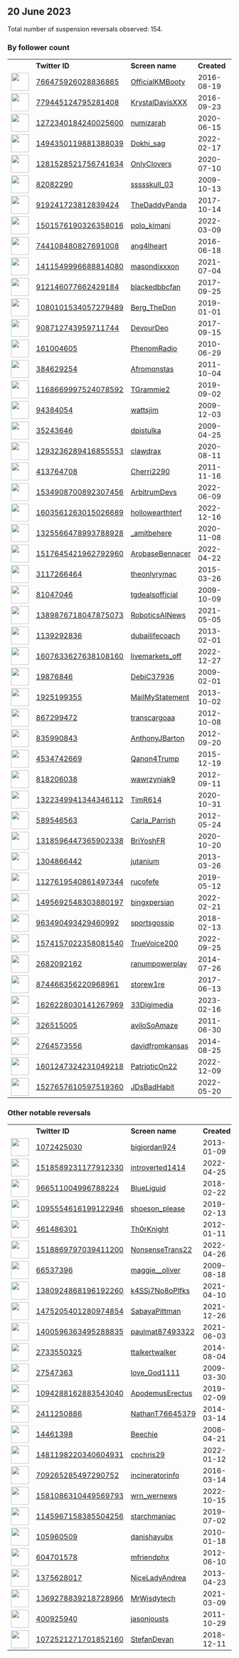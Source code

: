 
## 20 June 2023
Total number of suspension reversals observed: 154.

### By follower count
<table><tr><th></th><th align="left">Twitter ID</th><th align="left">Screen name</th>
<th align="left">Created</th><th align="left">Status</th><th align="left">Suspended</th><th align="left">Followers</th>
<tr><td><a href="https://pbs.twimg.com/profile_images/1628858706728304641/Bo1Ja5RW_normal.jpg"><img src="https://pbs.twimg.com/profile_images/1628858706728304641/Bo1Ja5RW_normal.jpg" width="40px" height="40px" align="center"/></a></td><td><a href="https://twitter.com/intent/user?user_id=766475926028836865">766475926028836865</a></td><td><a href="https://twitter.com/OfficialKMBooty">OfficialKMBooty</a></td><td>2016-08-19</td><td align="center"></td><td>2022-08-07</td><td>370002</td></tr>
<tr><td><a href="https://pbs.twimg.com/profile_images/1619407583516971008/pUXDet7T_normal.jpg"><img src="https://pbs.twimg.com/profile_images/1619407583516971008/pUXDet7T_normal.jpg" width="40px" height="40px" align="center"/></a></td><td><a href="https://twitter.com/intent/user?user_id=779445124795281408">779445124795281408</a></td><td><a href="https://twitter.com/KrystalDavisXXX">KrystalDavisXXX</a></td><td>2016-09-23</td><td align="center"></td><td>2022-08-07</td><td>128205</td></tr>
<tr><td><a href="https://pbs.twimg.com/profile_images/1551977555464314881/5ODa_6XO_normal.jpg"><img src="https://pbs.twimg.com/profile_images/1551977555464314881/5ODa_6XO_normal.jpg" width="40px" height="40px" align="center"/></a></td><td><a href="https://twitter.com/intent/user?user_id=1272340184240025600">1272340184240025600</a></td><td><a href="https://twitter.com/numizarah">numizarah</a></td><td>2020-06-15</td><td align="center"></td><td>2022-08-26</td><td>81012</td></tr>
<tr><td><a href="https://pbs.twimg.com/profile_images/1604352939748892673/01OL4_U-_normal.jpg"><img src="https://pbs.twimg.com/profile_images/1604352939748892673/01OL4_U-_normal.jpg" width="40px" height="40px" align="center"/></a></td><td><a href="https://twitter.com/intent/user?user_id=1494350119881388039">1494350119881388039</a></td><td><a href="https://twitter.com/Dokhi_sag">Dokhi_sag</a></td><td>2022-02-17</td><td align="center"></td><td>2023-03-26</td><td>78011</td></tr>
<tr><td><a href="https://pbs.twimg.com/profile_images/1665890518662799360/9K9W8p0t_normal.jpg"><img src="https://pbs.twimg.com/profile_images/1665890518662799360/9K9W8p0t_normal.jpg" width="40px" height="40px" align="center"/></a></td><td><a href="https://twitter.com/intent/user?user_id=1281528521756741634">1281528521756741634</a></td><td><a href="https://twitter.com/OnlyClovers">OnlyClovers</a></td><td>2020-07-10</td><td align="center"></td><td>2022-05-21</td><td>71695</td></tr>
<tr><td><a href="https://pbs.twimg.com/profile_images/1394664606082035715/cLMBhbnw_normal.jpg"><img src="https://pbs.twimg.com/profile_images/1394664606082035715/cLMBhbnw_normal.jpg" width="40px" height="40px" align="center"/></a></td><td><a href="https://twitter.com/intent/user?user_id=82082290">82082290</a></td><td><a href="https://twitter.com/ssssskull_03">ssssskull_03</a></td><td>2009-10-13</td><td align="center"></td><td>2023-05-12</td><td>56177</td></tr>
<tr><td><a href="https://pbs.twimg.com/profile_images/1665399878250532864/FEJWxglM_normal.jpg"><img src="https://pbs.twimg.com/profile_images/1665399878250532864/FEJWxglM_normal.jpg" width="40px" height="40px" align="center"/></a></td><td><a href="https://twitter.com/intent/user?user_id=919241723812839424">919241723812839424</a></td><td><a href="https://twitter.com/TheDaddyPanda">TheDaddyPanda</a></td><td>2017-10-14</td><td align="center"></td><td></td><td>50573</td></tr>
<tr><td><a href="https://pbs.twimg.com/profile_images/1622943407239725065/gY7FDZgD_normal.jpg"><img src="https://pbs.twimg.com/profile_images/1622943407239725065/gY7FDZgD_normal.jpg" width="40px" height="40px" align="center"/></a></td><td><a href="https://twitter.com/intent/user?user_id=1501576190326358016">1501576190326358016</a></td><td><a href="https://twitter.com/polo_kimani">polo_kimani</a></td><td>2022-03-09</td><td align="center"></td><td>2023-04-26</td><td>45642</td></tr>
<tr><td><a href="https://pbs.twimg.com/profile_images/1664044573264433153/KygO9gWo_normal.jpg"><img src="https://pbs.twimg.com/profile_images/1664044573264433153/KygO9gWo_normal.jpg" width="40px" height="40px" align="center"/></a></td><td><a href="https://twitter.com/intent/user?user_id=744108480827691008">744108480827691008</a></td><td><a href="https://twitter.com/ang4lheart">ang4lheart</a></td><td>2016-06-18</td><td align="center"></td><td>2022-10-14</td><td>42263</td></tr>
<tr><td><a href="https://pbs.twimg.com/profile_images/1448353875552083977/-YjXh572_normal.jpg"><img src="https://pbs.twimg.com/profile_images/1448353875552083977/-YjXh572_normal.jpg" width="40px" height="40px" align="center"/></a></td><td><a href="https://twitter.com/intent/user?user_id=1411549996688814080">1411549996688814080</a></td><td><a href="https://twitter.com/masondixxxon">masondixxxon</a></td><td>2021-07-04</td><td align="center"></td><td>2023-01-20</td><td>40523</td></tr>
<tr><td><a href="https://pbs.twimg.com/profile_images/1616666879724224513/ZNk91WOh_normal.jpg"><img src="https://pbs.twimg.com/profile_images/1616666879724224513/ZNk91WOh_normal.jpg" width="40px" height="40px" align="center"/></a></td><td><a href="https://twitter.com/intent/user?user_id=912146077662429184">912146077662429184</a></td><td><a href="https://twitter.com/blackedbbcfan">blackedbbcfan</a></td><td>2017-09-25</td><td align="center"></td><td>2022-12-10</td><td>33471</td></tr>
<tr><td><a href="https://pbs.twimg.com/profile_images/1456293417433055232/FbI-WiYa_normal.jpg"><img src="https://pbs.twimg.com/profile_images/1456293417433055232/FbI-WiYa_normal.jpg" width="40px" height="40px" align="center"/></a></td><td><a href="https://twitter.com/intent/user?user_id=1080101534057279489">1080101534057279489</a></td><td><a href="https://twitter.com/Berg_TheDon">Berg_TheDon</a></td><td>2019-01-01</td><td align="center"></td><td>2023-06-12</td><td>30749</td></tr>
<tr><td><a href="https://pbs.twimg.com/profile_images/1378397228465852418/BC2iAoKb_normal.jpg"><img src="https://pbs.twimg.com/profile_images/1378397228465852418/BC2iAoKb_normal.jpg" width="40px" height="40px" align="center"/></a></td><td><a href="https://twitter.com/intent/user?user_id=908712743959711744">908712743959711744</a></td><td><a href="https://twitter.com/DevourDeo">DevourDeo</a></td><td>2017-09-15</td><td align="center"></td><td></td><td>27151</td></tr>
<tr><td><a href="https://pbs.twimg.com/profile_images/696095966865154048/adtydekZ_normal.jpg"><img src="https://pbs.twimg.com/profile_images/696095966865154048/adtydekZ_normal.jpg" width="40px" height="40px" align="center"/></a></td><td><a href="https://twitter.com/intent/user?user_id=161004605">161004605</a></td><td><a href="https://twitter.com/PhenomRadio">PhenomRadio</a></td><td>2010-06-29</td><td align="center"></td><td>2023-06-14</td><td>24538</td></tr>
<tr><td><a href="https://pbs.twimg.com/profile_images/1574529978850590720/yGIlLS6v_normal.jpg"><img src="https://pbs.twimg.com/profile_images/1574529978850590720/yGIlLS6v_normal.jpg" width="40px" height="40px" align="center"/></a></td><td><a href="https://twitter.com/intent/user?user_id=384629254">384629254</a></td><td><a href="https://twitter.com/Afromonstas">Afromonstas</a></td><td>2011-10-04</td><td align="center"></td><td>2023-02-18</td><td>19855</td></tr>
<tr><td><a href="https://pbs.twimg.com/profile_images/1660379196659761152/oasiKTVy_normal.jpg"><img src="https://pbs.twimg.com/profile_images/1660379196659761152/oasiKTVy_normal.jpg" width="40px" height="40px" align="center"/></a></td><td><a href="https://twitter.com/intent/user?user_id=1168669997524078592">1168669997524078592</a></td><td><a href="https://twitter.com/TGrammie2">TGrammie2</a></td><td>2019-09-02</td><td align="center"></td><td>2023-06-15</td><td>18551</td></tr>
<tr><td><a href="https://pbs.twimg.com/profile_images/1078893424525434880/rWnigpDn_normal.jpg"><img src="https://pbs.twimg.com/profile_images/1078893424525434880/rWnigpDn_normal.jpg" width="40px" height="40px" align="center"/></a></td><td><a href="https://twitter.com/intent/user?user_id=94384054">94384054</a></td><td><a href="https://twitter.com/wattsjim">wattsjim</a></td><td>2009-12-03</td><td align="center"></td><td></td><td>18037</td></tr>
<tr><td><a href="https://pbs.twimg.com/profile_images/1332138481871593473/8B43PWXw_normal.jpg"><img src="https://pbs.twimg.com/profile_images/1332138481871593473/8B43PWXw_normal.jpg" width="40px" height="40px" align="center"/></a></td><td><a href="https://twitter.com/intent/user?user_id=35243646">35243646</a></td><td><a href="https://twitter.com/dpistulka">dpistulka</a></td><td>2009-04-25</td><td align="center"></td><td>2023-06-14</td><td>16850</td></tr>
<tr><td><a href="https://pbs.twimg.com/profile_images/1649664906046713856/O_-XysRx_normal.jpg"><img src="https://pbs.twimg.com/profile_images/1649664906046713856/O_-XysRx_normal.jpg" width="40px" height="40px" align="center"/></a></td><td><a href="https://twitter.com/intent/user?user_id=1293236289416855553">1293236289416855553</a></td><td><a href="https://twitter.com/clawdrax">clawdrax</a></td><td>2020-08-11</td><td align="center"></td><td>2022-10-15</td><td>16326</td></tr>
<tr><td><a href="https://pbs.twimg.com/profile_images/771520470885601280/kXekz2kJ_normal.jpg"><img src="https://pbs.twimg.com/profile_images/771520470885601280/kXekz2kJ_normal.jpg" width="40px" height="40px" align="center"/></a></td><td><a href="https://twitter.com/intent/user?user_id=413764708">413764708</a></td><td><a href="https://twitter.com/Cherri2290">Cherri2290</a></td><td>2011-11-16</td><td align="center">🔒</td><td>2023-06-06</td><td>16117</td></tr>
<tr><td><a href="https://pbs.twimg.com/profile_images/1636368041188511745/CoZ-_TLh_normal.png"><img src="https://pbs.twimg.com/profile_images/1636368041188511745/CoZ-_TLh_normal.png" width="40px" height="40px" align="center"/></a></td><td><a href="https://twitter.com/intent/user?user_id=1534908700892307456">1534908700892307456</a></td><td><a href="https://twitter.com/ArbitrumDevs">ArbitrumDevs</a></td><td>2022-06-09</td><td align="center"></td><td>2023-03-28</td><td>15664</td></tr>
<tr><td><a href="https://pbs.twimg.com/profile_images/1633252317876166660/7Mc_KiYp_normal.jpg"><img src="https://pbs.twimg.com/profile_images/1633252317876166660/7Mc_KiYp_normal.jpg" width="40px" height="40px" align="center"/></a></td><td><a href="https://twitter.com/intent/user?user_id=1603561263015026689">1603561263015026689</a></td><td><a href="https://twitter.com/hollowearthterf">hollowearthterf</a></td><td>2022-12-16</td><td align="center"></td><td>2023-06-19</td><td>15047</td></tr>
<tr><td><a href="https://pbs.twimg.com/profile_images/1670546308682117120/RQHS_Ovd_normal.jpg"><img src="https://pbs.twimg.com/profile_images/1670546308682117120/RQHS_Ovd_normal.jpg" width="40px" height="40px" align="center"/></a></td><td><a href="https://twitter.com/intent/user?user_id=1325566478993788928">1325566478993788928</a></td><td><a href="https://twitter.com/_amitbehere">_amitbehere</a></td><td>2020-11-08</td><td align="center"></td><td></td><td>10795</td></tr>
<tr><td><a href="https://pbs.twimg.com/profile_images/1658570063820083202/Yvy1uEjb_normal.jpg"><img src="https://pbs.twimg.com/profile_images/1658570063820083202/Yvy1uEjb_normal.jpg" width="40px" height="40px" align="center"/></a></td><td><a href="https://twitter.com/intent/user?user_id=1517645421962792960">1517645421962792960</a></td><td><a href="https://twitter.com/ArobaseBennacer">ArobaseBennacer</a></td><td>2022-04-22</td><td align="center"></td><td>2023-06-14</td><td>10559</td></tr>
<tr><td><a href="https://pbs.twimg.com/profile_images/1671131166382882817/Rp_eyrAB_normal.jpg"><img src="https://pbs.twimg.com/profile_images/1671131166382882817/Rp_eyrAB_normal.jpg" width="40px" height="40px" align="center"/></a></td><td><a href="https://twitter.com/intent/user?user_id=3117266464">3117266464</a></td><td><a href="https://twitter.com/theonlyrymac">theonlyrymac</a></td><td>2015-03-26</td><td align="center"></td><td></td><td>10468</td></tr>
<tr><td><a href="https://pbs.twimg.com/profile_images/1534933404143452162/OtO38BZq_normal.jpg"><img src="https://pbs.twimg.com/profile_images/1534933404143452162/OtO38BZq_normal.jpg" width="40px" height="40px" align="center"/></a></td><td><a href="https://twitter.com/intent/user?user_id=81047046">81047046</a></td><td><a href="https://twitter.com/tgdealsofficial">tgdealsofficial</a></td><td>2009-10-09</td><td align="center"></td><td>2023-06-14</td><td>10390</td></tr>
<tr><td><a href="https://pbs.twimg.com/profile_images/1392879518122012679/aG32Qshp_normal.jpg"><img src="https://pbs.twimg.com/profile_images/1392879518122012679/aG32Qshp_normal.jpg" width="40px" height="40px" align="center"/></a></td><td><a href="https://twitter.com/intent/user?user_id=1389876718047875073">1389876718047875073</a></td><td><a href="https://twitter.com/RoboticsAINews">RoboticsAINews</a></td><td>2021-05-05</td><td align="center"></td><td>2023-06-19</td><td>8036</td></tr>
<tr><td><a href="https://pbs.twimg.com/profile_images/1229472438615969795/xSh9KA59_normal.jpg"><img src="https://pbs.twimg.com/profile_images/1229472438615969795/xSh9KA59_normal.jpg" width="40px" height="40px" align="center"/></a></td><td><a href="https://twitter.com/intent/user?user_id=1139292836">1139292836</a></td><td><a href="https://twitter.com/dubailifecoach">dubailifecoach</a></td><td>2013-02-01</td><td align="center"></td><td>2023-06-11</td><td>7601</td></tr>
<tr><td><a href="https://pbs.twimg.com/profile_images/1609127117354336257/WC_AJNsp_normal.jpg"><img src="https://pbs.twimg.com/profile_images/1609127117354336257/WC_AJNsp_normal.jpg" width="40px" height="40px" align="center"/></a></td><td><a href="https://twitter.com/intent/user?user_id=1607633627638108160">1607633627638108160</a></td><td><a href="https://twitter.com/livemarkets_off">livemarkets_off</a></td><td>2022-12-27</td><td align="center"></td><td>2023-06-17</td><td>7213</td></tr>
<tr><td><a href="https://pbs.twimg.com/profile_images/1436689563620098048/CKAaGsKX_normal.jpg"><img src="https://pbs.twimg.com/profile_images/1436689563620098048/CKAaGsKX_normal.jpg" width="40px" height="40px" align="center"/></a></td><td><a href="https://twitter.com/intent/user?user_id=19876846">19876846</a></td><td><a href="https://twitter.com/DebiC37936">DebiC37936</a></td><td>2009-02-01</td><td align="center"></td><td></td><td>7121</td></tr>
<tr><td><a href="https://pbs.twimg.com/profile_images/1410554445453090817/xv9zzBf__normal.jpg"><img src="https://pbs.twimg.com/profile_images/1410554445453090817/xv9zzBf__normal.jpg" width="40px" height="40px" align="center"/></a></td><td><a href="https://twitter.com/intent/user?user_id=1925199355">1925199355</a></td><td><a href="https://twitter.com/MailMyStatement">MailMyStatement</a></td><td>2013-10-02</td><td align="center"></td><td>2023-06-17</td><td>6058</td></tr>
<tr><td><a href="https://pbs.twimg.com/profile_images/1277035920659750912/LROOw15k_normal.jpg"><img src="https://pbs.twimg.com/profile_images/1277035920659750912/LROOw15k_normal.jpg" width="40px" height="40px" align="center"/></a></td><td><a href="https://twitter.com/intent/user?user_id=867299472">867299472</a></td><td><a href="https://twitter.com/transcargoaa">transcargoaa</a></td><td>2012-10-08</td><td align="center"></td><td>2023-05-21</td><td>6032</td></tr>
<tr><td><a href="https://pbs.twimg.com/profile_images/2630893056/a214518a5ba33afe2540306e4dccc35e_normal.jpeg"><img src="https://pbs.twimg.com/profile_images/2630893056/a214518a5ba33afe2540306e4dccc35e_normal.jpeg" width="40px" height="40px" align="center"/></a></td><td><a href="https://twitter.com/intent/user?user_id=835990843">835990843</a></td><td><a href="https://twitter.com/AnthonyJBarton">AnthonyJBarton</a></td><td>2012-09-20</td><td align="center"></td><td></td><td>5958</td></tr>
<tr><td><a href="https://pbs.twimg.com/profile_images/1670941813635416073/Wuq04GXP_normal.jpg"><img src="https://pbs.twimg.com/profile_images/1670941813635416073/Wuq04GXP_normal.jpg" width="40px" height="40px" align="center"/></a></td><td><a href="https://twitter.com/intent/user?user_id=4534742669">4534742669</a></td><td><a href="https://twitter.com/Qanon4Trump">Qanon4Trump</a></td><td>2015-12-19</td><td align="center"></td><td>2023-06-11</td><td>4879</td></tr>
<tr><td><a href="https://pbs.twimg.com/profile_images/378800000674963578/bc51a643e1ebfd5a081aa0d55c6c3103_normal.jpeg"><img src="https://pbs.twimg.com/profile_images/378800000674963578/bc51a643e1ebfd5a081aa0d55c6c3103_normal.jpeg" width="40px" height="40px" align="center"/></a></td><td><a href="https://twitter.com/intent/user?user_id=818206038">818206038</a></td><td><a href="https://twitter.com/wawrzyniak9">wawrzyniak9</a></td><td>2012-09-11</td><td align="center"></td><td>2023-06-19</td><td>4291</td></tr>
<tr><td><a href="https://pbs.twimg.com/profile_images/1393583060789207044/RSMaA6ba_normal.jpg"><img src="https://pbs.twimg.com/profile_images/1393583060789207044/RSMaA6ba_normal.jpg" width="40px" height="40px" align="center"/></a></td><td><a href="https://twitter.com/intent/user?user_id=1322349941344346112">1322349941344346112</a></td><td><a href="https://twitter.com/TimR614">TimR614</a></td><td>2020-10-31</td><td align="center"></td><td>2023-06-15</td><td>4058</td></tr>
<tr><td><a href="https://pbs.twimg.com/profile_images/1438917280583360520/G13iUUDn_normal.jpg"><img src="https://pbs.twimg.com/profile_images/1438917280583360520/G13iUUDn_normal.jpg" width="40px" height="40px" align="center"/></a></td><td><a href="https://twitter.com/intent/user?user_id=589546563">589546563</a></td><td><a href="https://twitter.com/Carla_Parrish">Carla_Parrish</a></td><td>2012-05-24</td><td align="center"></td><td>2022-08-16</td><td>4052</td></tr>
<tr><td><a href="https://pbs.twimg.com/profile_images/1645372026394234881/5NKjhSeQ_normal.jpg"><img src="https://pbs.twimg.com/profile_images/1645372026394234881/5NKjhSeQ_normal.jpg" width="40px" height="40px" align="center"/></a></td><td><a href="https://twitter.com/intent/user?user_id=1318596447365902338">1318596447365902338</a></td><td><a href="https://twitter.com/BriYoshFR">BriYoshFR</a></td><td>2020-10-20</td><td align="center"></td><td>2023-05-04</td><td>3516</td></tr>
<tr><td><a href="https://pbs.twimg.com/profile_images/1556681409833668610/7k2qBq5-_normal.jpg"><img src="https://pbs.twimg.com/profile_images/1556681409833668610/7k2qBq5-_normal.jpg" width="40px" height="40px" align="center"/></a></td><td><a href="https://twitter.com/intent/user?user_id=1304866442">1304866442</a></td><td><a href="https://twitter.com/jutanium">jutanium</a></td><td>2013-03-26</td><td align="center"></td><td>2023-06-01</td><td>3385</td></tr>
<tr><td><a href="https://pbs.twimg.com/profile_images/1128396043840737280/JFw4_q2m_normal.png"><img src="https://pbs.twimg.com/profile_images/1128396043840737280/JFw4_q2m_normal.png" width="40px" height="40px" align="center"/></a></td><td><a href="https://twitter.com/intent/user?user_id=1127619540861497344">1127619540861497344</a></td><td><a href="https://twitter.com/rucofefe">rucofefe</a></td><td>2019-05-12</td><td align="center"></td><td></td><td>3377</td></tr>
<tr><td><a href="https://pbs.twimg.com/profile_images/1648946654312124418/rcUEb-UU_normal.jpg"><img src="https://pbs.twimg.com/profile_images/1648946654312124418/rcUEb-UU_normal.jpg" width="40px" height="40px" align="center"/></a></td><td><a href="https://twitter.com/intent/user?user_id=1495692548303880197">1495692548303880197</a></td><td><a href="https://twitter.com/bingxpersian">bingxpersian</a></td><td>2022-02-21</td><td align="center"></td><td>2023-05-22</td><td>3300</td></tr>
<tr><td><a href="https://pbs.twimg.com/profile_images/1661839977632919552/3V1-fHOd_normal.jpg"><img src="https://pbs.twimg.com/profile_images/1661839977632919552/3V1-fHOd_normal.jpg" width="40px" height="40px" align="center"/></a></td><td><a href="https://twitter.com/intent/user?user_id=963490493429460992">963490493429460992</a></td><td><a href="https://twitter.com/sportsgossip">sportsgossip</a></td><td>2018-02-13</td><td align="center"></td><td>2023-06-18</td><td>2864</td></tr>
<tr><td><a href="https://pbs.twimg.com/profile_images/1574159367141822465/xHHvikil_normal.jpg"><img src="https://pbs.twimg.com/profile_images/1574159367141822465/xHHvikil_normal.jpg" width="40px" height="40px" align="center"/></a></td><td><a href="https://twitter.com/intent/user?user_id=1574157022358081540">1574157022358081540</a></td><td><a href="https://twitter.com/TrueVoice200">TrueVoice200</a></td><td>2022-09-25</td><td align="center"></td><td>2023-06-12</td><td>2741</td></tr>
<tr><td><a href="https://pbs.twimg.com/profile_images/493001086886637568/Wmr_hEd2_normal.jpeg"><img src="https://pbs.twimg.com/profile_images/493001086886637568/Wmr_hEd2_normal.jpeg" width="40px" height="40px" align="center"/></a></td><td><a href="https://twitter.com/intent/user?user_id=2682092162">2682092162</a></td><td><a href="https://twitter.com/ranumpowerplay">ranumpowerplay</a></td><td>2014-07-26</td><td align="center"></td><td>2023-06-12</td><td>2649</td></tr>
<tr><td><a href="https://pbs.twimg.com/profile_images/1443219280976171010/B4Bpr8-i_normal.jpg"><img src="https://pbs.twimg.com/profile_images/1443219280976171010/B4Bpr8-i_normal.jpg" width="40px" height="40px" align="center"/></a></td><td><a href="https://twitter.com/intent/user?user_id=874466356220968961">874466356220968961</a></td><td><a href="https://twitter.com/storew1re">storew1re</a></td><td>2017-06-13</td><td align="center"></td><td>2023-06-16</td><td>2263</td></tr>
<tr><td><a href="https://pbs.twimg.com/profile_images/1626228695143964672/6o-jtXdF_normal.png"><img src="https://pbs.twimg.com/profile_images/1626228695143964672/6o-jtXdF_normal.png" width="40px" height="40px" align="center"/></a></td><td><a href="https://twitter.com/intent/user?user_id=1626228030141267969">1626228030141267969</a></td><td><a href="https://twitter.com/33Digimedia">33Digimedia</a></td><td>2023-02-16</td><td align="center"></td><td>2023-06-16</td><td>2203</td></tr>
<tr><td><a href="https://pbs.twimg.com/profile_images/1661715165916659712/4qNsHUvb_normal.jpg"><img src="https://pbs.twimg.com/profile_images/1661715165916659712/4qNsHUvb_normal.jpg" width="40px" height="40px" align="center"/></a></td><td><a href="https://twitter.com/intent/user?user_id=326515005">326515005</a></td><td><a href="https://twitter.com/aviloSoAmaze">aviloSoAmaze</a></td><td>2011-06-30</td><td align="center"></td><td></td><td>2185</td></tr>
<tr><td><a href="https://pbs.twimg.com/profile_images/1664280408178180096/uukEquM3_normal.jpg"><img src="https://pbs.twimg.com/profile_images/1664280408178180096/uukEquM3_normal.jpg" width="40px" height="40px" align="center"/></a></td><td><a href="https://twitter.com/intent/user?user_id=2764573556">2764573556</a></td><td><a href="https://twitter.com/davidfromkansas">davidfromkansas</a></td><td>2014-08-25</td><td align="center"></td><td>2023-06-14</td><td>2180</td></tr>
<tr><td><a href="https://pbs.twimg.com/profile_images/1601248281086070784/77equoOz_normal.png"><img src="https://pbs.twimg.com/profile_images/1601248281086070784/77equoOz_normal.png" width="40px" height="40px" align="center"/></a></td><td><a href="https://twitter.com/intent/user?user_id=1601247324231049218">1601247324231049218</a></td><td><a href="https://twitter.com/PatrioticOn22">PatrioticOn22</a></td><td>2022-12-09</td><td align="center"></td><td>2023-06-15</td><td>2131</td></tr>
<tr><td><a href="https://pbs.twimg.com/profile_images/1527658615376576518/dpi-scYg_normal.jpg"><img src="https://pbs.twimg.com/profile_images/1527658615376576518/dpi-scYg_normal.jpg" width="40px" height="40px" align="center"/></a></td><td><a href="https://twitter.com/intent/user?user_id=1527657610597519360">1527657610597519360</a></td><td><a href="https://twitter.com/JDsBadHabit">JDsBadHabit</a></td><td>2022-05-20</td><td align="center"></td><td>2023-06-16</td><td>2011</td></tr>
</table>

### Other notable reversals
<table><tr><th></th><th align="left">Twitter ID</th><th align="left">Screen name</th>
<th align="left">Created</th><th align="left">Status</th><th align="left">Suspended</th><th align="left">Followers</th>
<tr><td><a href="https://pbs.twimg.com/profile_images/1592944889414778881/WAOfWGKA_normal.jpg"><img src="https://pbs.twimg.com/profile_images/1592944889414778881/WAOfWGKA_normal.jpg" width="40px" height="40px" align="center"/></a></td><td><a href="https://twitter.com/intent/user?user_id=1072425030">1072425030</a></td><td><a href="https://twitter.com/bigjordan924">bigjordan924</a></td><td>2013-01-09</td><td align="center"></td><td>2022-12-12</td><td>305</td></tr>
<tr><td><a href="https://pbs.twimg.com/profile_images/1518589740831883264/s8rqttnP_normal.jpg"><img src="https://pbs.twimg.com/profile_images/1518589740831883264/s8rqttnP_normal.jpg" width="40px" height="40px" align="center"/></a></td><td><a href="https://twitter.com/intent/user?user_id=1518589231177912330">1518589231177912330</a></td><td><a href="https://twitter.com/introverted1414">introverted1414</a></td><td>2022-04-25</td><td align="center"></td><td>2022-12-19</td><td>168</td></tr>
<tr><td><a href="https://pbs.twimg.com/profile_images/1433882258969137166/pN7u5p-X_normal.jpg"><img src="https://pbs.twimg.com/profile_images/1433882258969137166/pN7u5p-X_normal.jpg" width="40px" height="40px" align="center"/></a></td><td><a href="https://twitter.com/intent/user?user_id=966511004996788224">966511004996788224</a></td><td><a href="https://twitter.com/BlueLiguid">BlueLiguid</a></td><td>2018-02-22</td><td align="center"></td><td>2022-10-30</td><td>30</td></tr>
<tr><td><a href="https://pbs.twimg.com/profile_images/1667710251351588866/mIXFRl8c_normal.jpg"><img src="https://pbs.twimg.com/profile_images/1667710251351588866/mIXFRl8c_normal.jpg" width="40px" height="40px" align="center"/></a></td><td><a href="https://twitter.com/intent/user?user_id=1095554616199122946">1095554616199122946</a></td><td><a href="https://twitter.com/shoeson_please">shoeson_please</a></td><td>2019-02-13</td><td align="center"></td><td>2023-06-12</td><td>1219</td></tr>
<tr><td><a href="https://pbs.twimg.com/profile_images/1749044789/_1024_x_768__-_Leonardo_Da_Vinci__Vitruvian_Man_2_normal.jpg"><img src="https://pbs.twimg.com/profile_images/1749044789/_1024_x_768__-_Leonardo_Da_Vinci__Vitruvian_Man_2_normal.jpg" width="40px" height="40px" align="center"/></a></td><td><a href="https://twitter.com/intent/user?user_id=461486301">461486301</a></td><td><a href="https://twitter.com/Th0rKnight">Th0rKnight</a></td><td>2012-01-11</td><td align="center"></td><td>2023-06-16</td><td>389</td></tr>
<tr><td><a href="https://pbs.twimg.com/profile_images/1581055095521046529/5s06fE9m_normal.jpg"><img src="https://pbs.twimg.com/profile_images/1581055095521046529/5s06fE9m_normal.jpg" width="40px" height="40px" align="center"/></a></td><td><a href="https://twitter.com/intent/user?user_id=1518869797039411200">1518869797039411200</a></td><td><a href="https://twitter.com/NonsenseTrans22">NonsenseTrans22</a></td><td>2022-04-26</td><td align="center"></td><td>2022-11-21</td><td>62</td></tr>
<tr><td><a href="https://pbs.twimg.com/profile_images/1105667671289483264/zDaysQQR_normal.jpg"><img src="https://pbs.twimg.com/profile_images/1105667671289483264/zDaysQQR_normal.jpg" width="40px" height="40px" align="center"/></a></td><td><a href="https://twitter.com/intent/user?user_id=66537396">66537396</a></td><td><a href="https://twitter.com/maggie__oliver">maggie__oliver</a></td><td>2009-08-18</td><td align="center"></td><td>2023-04-04</td><td>312</td></tr>
<tr><td><a href="https://pbs.twimg.com/profile_images/1545413518639480832/_lKYOUQy_normal.jpg"><img src="https://pbs.twimg.com/profile_images/1545413518639480832/_lKYOUQy_normal.jpg" width="40px" height="40px" align="center"/></a></td><td><a href="https://twitter.com/intent/user?user_id=1380924868196192260">1380924868196192260</a></td><td><a href="https://twitter.com/k4SSj7No8oPlfks">k4SSj7No8oPlfks</a></td><td>2021-04-10</td><td align="center"></td><td>2023-06-11</td><td>1267</td></tr>
<tr><td><a href="https://pbs.twimg.com/profile_images/1594221714375852032/IFexA2iJ_normal.jpg"><img src="https://pbs.twimg.com/profile_images/1594221714375852032/IFexA2iJ_normal.jpg" width="40px" height="40px" align="center"/></a></td><td><a href="https://twitter.com/intent/user?user_id=1475205401280974854">1475205401280974854</a></td><td><a href="https://twitter.com/SabayaPittman">SabayaPittman</a></td><td>2021-12-26</td><td align="center"></td><td>2022-12-10</td><td>0</td></tr>
<tr><td><a href="https://pbs.twimg.com/profile_images/1443793985240186887/FS7PWVqZ_normal.jpg"><img src="https://pbs.twimg.com/profile_images/1443793985240186887/FS7PWVqZ_normal.jpg" width="40px" height="40px" align="center"/></a></td><td><a href="https://twitter.com/intent/user?user_id=1400596363495288835">1400596363495288835</a></td><td><a href="https://twitter.com/paulmat87493322">paulmat87493322</a></td><td>2021-06-03</td><td align="center"></td><td>2022-11-17</td><td>25</td></tr>
<tr><td><a href="https://pbs.twimg.com/profile_images/1603571266119778304/Jrx0_6NI_normal.jpg"><img src="https://pbs.twimg.com/profile_images/1603571266119778304/Jrx0_6NI_normal.jpg" width="40px" height="40px" align="center"/></a></td><td><a href="https://twitter.com/intent/user?user_id=2733550325">2733550325</a></td><td><a href="https://twitter.com/ttalkertwalker">ttalkertwalker</a></td><td>2014-08-04</td><td align="center"></td><td>2023-06-19</td><td>302</td></tr>
<tr><td><a href="https://pbs.twimg.com/profile_images/1221523548814168064/7KLAbdyR_normal.jpg"><img src="https://pbs.twimg.com/profile_images/1221523548814168064/7KLAbdyR_normal.jpg" width="40px" height="40px" align="center"/></a></td><td><a href="https://twitter.com/intent/user?user_id=27547363">27547363</a></td><td><a href="https://twitter.com/love_God1111">love_God1111</a></td><td>2009-03-30</td><td align="center"></td><td>2023-06-07</td><td>114</td></tr>
<tr><td><a href="https://pbs.twimg.com/profile_images/1670026777605840899/fzOCQdwV_normal.jpg"><img src="https://pbs.twimg.com/profile_images/1670026777605840899/fzOCQdwV_normal.jpg" width="40px" height="40px" align="center"/></a></td><td><a href="https://twitter.com/intent/user?user_id=1094288162883543040">1094288162883543040</a></td><td><a href="https://twitter.com/ApodemusErectus">ApodemusErectus</a></td><td>2019-02-09</td><td align="center"></td><td>2023-06-14</td><td>1018</td></tr>
<tr><td><a href="https://pbs.twimg.com/profile_images/1606915751662723073/wKhHaenJ_normal.jpg"><img src="https://pbs.twimg.com/profile_images/1606915751662723073/wKhHaenJ_normal.jpg" width="40px" height="40px" align="center"/></a></td><td><a href="https://twitter.com/intent/user?user_id=2411250886">2411250886</a></td><td><a href="https://twitter.com/NathanT76645379">NathanT76645379</a></td><td>2014-03-14</td><td align="center"></td><td>2023-06-03</td><td>31</td></tr>
<tr><td><a href="https://pbs.twimg.com/profile_images/461033407376412672/qlCVopwM_normal.jpeg"><img src="https://pbs.twimg.com/profile_images/461033407376412672/qlCVopwM_normal.jpeg" width="40px" height="40px" align="center"/></a></td><td><a href="https://twitter.com/intent/user?user_id=14461398">14461398</a></td><td><a href="https://twitter.com/Beechie">Beechie</a></td><td>2008-04-21</td><td align="center"></td><td>2023-01-24</td><td>18</td></tr>
<tr><td><a href="https://pbs.twimg.com/profile_images/1661090244765073426/kkLErXaM_normal.jpg"><img src="https://pbs.twimg.com/profile_images/1661090244765073426/kkLErXaM_normal.jpg" width="40px" height="40px" align="center"/></a></td><td><a href="https://twitter.com/intent/user?user_id=1481198220340604931">1481198220340604931</a></td><td><a href="https://twitter.com/cpchris29">cpchris29</a></td><td>2022-01-12</td><td align="center"></td><td>2023-06-18</td><td>1640</td></tr>
<tr><td><a href="https://pbs.twimg.com/profile_images/1596135696636338176/aYdV3nP9_normal.jpg"><img src="https://pbs.twimg.com/profile_images/1596135696636338176/aYdV3nP9_normal.jpg" width="40px" height="40px" align="center"/></a></td><td><a href="https://twitter.com/intent/user?user_id=709265285497290752">709265285497290752</a></td><td><a href="https://twitter.com/incineratorinfo">incineratorinfo</a></td><td>2016-03-14</td><td align="center"></td><td>2023-06-14</td><td>401</td></tr>
<tr><td><a href="https://pbs.twimg.com/profile_images/1581089581037801472/sOdZcPVT_normal.jpg"><img src="https://pbs.twimg.com/profile_images/1581089581037801472/sOdZcPVT_normal.jpg" width="40px" height="40px" align="center"/></a></td><td><a href="https://twitter.com/intent/user?user_id=1581086310449569793">1581086310449569793</a></td><td><a href="https://twitter.com/wrn_wernews">wrn_wernews</a></td><td>2022-10-15</td><td align="center"></td><td>2022-12-08</td><td>70</td></tr>
<tr><td><a href="https://pbs.twimg.com/profile_images/1467438824494034946/9mSk03ky_normal.jpg"><img src="https://pbs.twimg.com/profile_images/1467438824494034946/9mSk03ky_normal.jpg" width="40px" height="40px" align="center"/></a></td><td><a href="https://twitter.com/intent/user?user_id=1145967158385504256">1145967158385504256</a></td><td><a href="https://twitter.com/starchmaniac">starchmaniac</a></td><td>2019-07-02</td><td align="center"></td><td>2023-06-12</td><td>121</td></tr>
<tr><td><a href="https://pbs.twimg.com/profile_images/1429724334860476419/LaWBDd0Q_normal.jpg"><img src="https://pbs.twimg.com/profile_images/1429724334860476419/LaWBDd0Q_normal.jpg" width="40px" height="40px" align="center"/></a></td><td><a href="https://twitter.com/intent/user?user_id=105960509">105960509</a></td><td><a href="https://twitter.com/danishayubx">danishayubx</a></td><td>2010-01-18</td><td align="center"></td><td>2023-01-15</td><td>698</td></tr>
<tr><td><a href="https://pbs.twimg.com/profile_images/1225486280886231042/FBk9zcp4_normal.jpg"><img src="https://pbs.twimg.com/profile_images/1225486280886231042/FBk9zcp4_normal.jpg" width="40px" height="40px" align="center"/></a></td><td><a href="https://twitter.com/intent/user?user_id=604701578">604701578</a></td><td><a href="https://twitter.com/mfriendphx">mfriendphx</a></td><td>2012-06-10</td><td align="center"></td><td>2023-05-04</td><td>12</td></tr>
<tr><td><a href="https://pbs.twimg.com/profile_images/3566540830/e2dcb7a17a09dece621970bb9008307d_normal.jpeg"><img src="https://pbs.twimg.com/profile_images/3566540830/e2dcb7a17a09dece621970bb9008307d_normal.jpeg" width="40px" height="40px" align="center"/></a></td><td><a href="https://twitter.com/intent/user?user_id=1375628017">1375628017</a></td><td><a href="https://twitter.com/NiceLadyAndrea">NiceLadyAndrea</a></td><td>2013-04-23</td><td align="center"></td><td>2022-12-10</td><td>190</td></tr>
<tr><td><a href="https://pbs.twimg.com/profile_images/1369283224594219008/S87RvMTB_normal.jpg"><img src="https://pbs.twimg.com/profile_images/1369283224594219008/S87RvMTB_normal.jpg" width="40px" height="40px" align="center"/></a></td><td><a href="https://twitter.com/intent/user?user_id=1369278839218728966">1369278839218728966</a></td><td><a href="https://twitter.com/MrWisdytech">MrWisdytech</a></td><td>2021-03-09</td><td align="center"></td><td>2023-06-03</td><td>140</td></tr>
<tr><td><a href="https://pbs.twimg.com/profile_images/3207042116/22d1f9ed72f946a1396eaf172ac7ae72_normal.jpeg"><img src="https://pbs.twimg.com/profile_images/3207042116/22d1f9ed72f946a1396eaf172ac7ae72_normal.jpeg" width="40px" height="40px" align="center"/></a></td><td><a href="https://twitter.com/intent/user?user_id=400925940">400925940</a></td><td><a href="https://twitter.com/jasonjousts">jasonjousts</a></td><td>2011-10-29</td><td align="center"></td><td>2023-04-17</td><td>53</td></tr>
<tr><td><a href="https://pbs.twimg.com/profile_images/1666485132427943949/BDjv-rni_normal.jpg"><img src="https://pbs.twimg.com/profile_images/1666485132427943949/BDjv-rni_normal.jpg" width="40px" height="40px" align="center"/></a></td><td><a href="https://twitter.com/intent/user?user_id=1072521271701852160">1072521271701852160</a></td><td><a href="https://twitter.com/StefanDevan">StefanDevan</a></td><td>2018-12-11</td><td align="center"></td><td>2023-06-11</td><td>189</td></tr>
</table>
